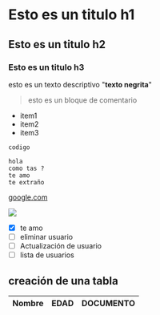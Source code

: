 # Esto es un titulo h1
## Esto es un titulo h2
### Esto es un titulo h3

esto es un texto descriptivo "**texto negrita**"

> esto es un bloque de comentario

- item1
- item2
- item3

`codigo`

```     
hola
como tas ?
te amo 
te extraño 
```

[ google.com](https://chat.openai.com/)

![](https://www.telemadrid.es/2023/09/18/deportes/_2598050256_42768555_1300x731.jpg)


- [x] te amo
- [ ] eliminar usuario
- [ ] Actualización de usuario  
- [ ] lista de usuarios

## creación de una tabla 

|Nombre  |   EDAD   | DOCUMENTO |
| -------- | ------ | ----------|   
